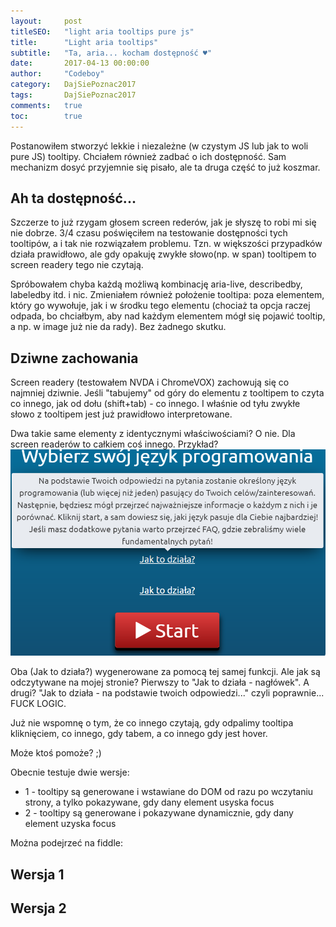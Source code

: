 ```yaml
---
layout:     post
titleSEO:   "light aria tooltips pure js"
title:      "Light aria tooltips"
subtitle:   "Ta, aria... kocham dostępność ♥"
date:       2017-04-13 00:00:00
author:     "Codeboy"
category:   DajSiePoznac2017
tags:       DajSiePoznac2017
comments:   true
toc:        true
---
```

Postanowiłem stworzyć lekkie i niezależne (w czystym JS lub jak to woli pure JS) tooltipy. Chciałem również zadbać o ich dostępność. Sam mechanizm dosyć przyjemnie się pisało, ale ta druga część to już koszmar.

## Ah ta dostępność...

Szczerze to już rzygam głosem screen rederów, jak je słyszę to robi mi się nie dobrze. 3/4 czasu poświęciłem na testowanie dostępności tych tooltipów, a i tak nie rozwiązałem problemu. Tzn. w większości przypadków działa prawidłowo, ale gdy opakuję zwykłe słowo(np. w span) tooltipem to screen readery tego nie czytają.

Spróbowałem chyba każdą możliwą kombinację aria-live, describedby, labeledby itd. i nic. Zmieniałem również położenie tooltipa: poza elementem, który go wywołuje, jak i w środku tego elementu (chociaż ta opcja raczej odpada, bo chciałbym, aby nad każdym elementem mógł się pojawić tooltip, a np. w image już nie da rady). Bez żadnego skutku.

## Dziwne zachowania

Screen readery (testowałem NVDA i ChromeVOX) zachowują się co najmniej dziwnie. Jeśli "tabujemy" od góry do elementu z tooltipem to czyta co innego, jak od dołu (shift+tab) - co innego. I właśnie od tyłu zwykłe słowo z tooltipem jest już prawidłowo interpretowane.

Dwa takie same elementy z identycznymi właściwościami? O nie. Dla screen readerów to całkiem coś innego. Przykład?
![Dwa elementy span na stronie](/img/dwa-elementy.png)

Oba (Jak to działa?) wygenerowane za pomocą tej samej funkcji. Ale jak są odczytywane na mojej stronie? Pierwszy to "Jak to działa - nagłówek". A drugi? "Jak to działa - na podstawie twoich odpowiedzi..." czyli poprawnie... FUCK LOGIC.

Już nie wspomnę o tym, że co innego czytają, gdy odpalimy tooltipa kliknięciem, co innego, gdy tabem, a co innego gdy jest hover.

Może ktoś pomoże? ;)

Obecnie testuje dwie wersje:
* 1 - tooltipy są generowane i wstawiane do DOM od razu po wczytaniu strony, a tylko pokazywane, gdy dany element usyska focus
* 2 - tooltipy są generowane i pokazywane dynamicznie, gdy dany element uzyska focus

Można podejrzeć na fiddle:

## Wersja 1

<script async src="//jsfiddle.net/C0deboy/999rrzo1/embed/result,js,html,css/dark/"></script>

## Wersja 2

<script async src="//jsfiddle.net/C0deboy/nv2npbnm/embed/result,js,html,css/dark/"></script>